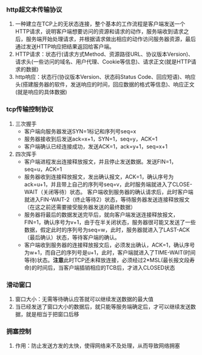 ### http超文本传输协议
1. 一种建立在TCP上的无状态连接，整个基本的工作流程是客户端发送一个HTTP请求，说明客户端想要访问的资源和请求的动作，服务端收到请求之后，服务端开始处理请求，并根据请求做出相应的动作访问服务器资源，最后通过发送HTTP响应把结果返回给客户端。
2. HTTP请求：状态行(请求方式Method、资源路径URL、协议版本Version)、请求头(一些访问的域名、用户代理、Cookie等信息)、请求正文(就是HTTP请求的数据)
3. http响应：状态行(协议版本Version、状态码Status Code、回应短语)、响应头(搭建服务器的软件，发送响应的时间，回应数据的格式等信息)、响应正文(就是响应的具体数据)

### tcp传输控制协议
1. 三次握手
	- 客户端向服务器发送SYN=1标记和序列号seq=x
	- 服务器接收到后发送ack=x+1，SYN=1，seq=y，ACK=1
	- 客户端确认已经连接成功，发送ACK=1，ack=y+1，seq=x+1
2. 四次挥手
	- 客户端进程发出连接释放报文，并且停止发送数据。发送FIN=1，seq=u，ACK=1
	- 服务器收到连接释放报文，发出确认报文，ACK=1，确认序号为 ack=u+1，并且带上自己的序列号seq=v，此时服务端就进入了CLOSE-WAIT（关闭等待）状态。 客户端收到服务器的确认请求后，此时客户端就进入FIN-WAIT-2（终止等待2）状态，等待服务器发送连接释放报文（在这之前还需要接受服务器发送的最终数据）
	- 服务器将最后的数据发送完毕后，就向客户端发送连接释放报文，FIN=1，确认序号为v+1，由于在半关闭状态，服务器很可能又发送了一些数据，假定此时的序列号为seq=w，此时，服务器就进入了LAST-ACK（最后确认）状态，等待客户端的确认。
	- 客户端收到服务器的连接释放报文后，必须发出确认，ACK=1，确认序号为w+1，而自己的序列号是u+1，此时，客户端就进入了TIME-WAIT(时间等待)状态。**注意**此时TCP还未释放连接，必须经过2\*MSL(最长报文段寿命)的时间后，当客户端插销相应的TCB后，才进入CLOSED状态

### 滑动窗口
1. 窗口大小：无需等待确认应答就可以继续发送数据的最大值
2. 当已经发送了窗口大小的数据后，就只能等服务端确定后，才可以继续发送数据，就是相当于把窗口后移

### 拥塞控制
1. 作用：防止发送方发的太快，使得网络来不及处理，从而导致网络拥塞
